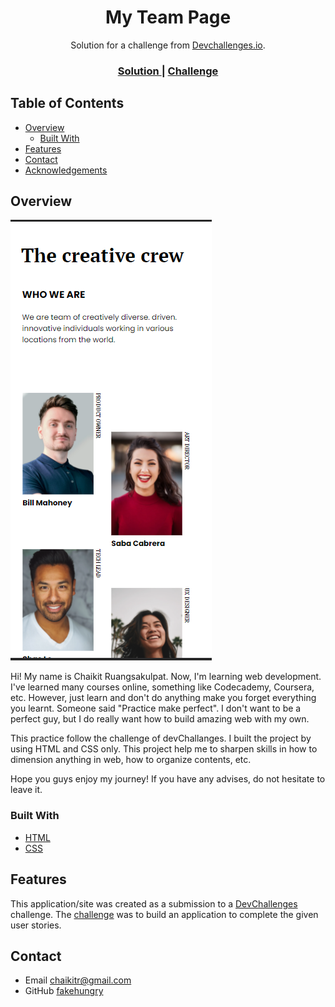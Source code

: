 <!-- Please update value in the {}  -->

<h1 align="center">My Team Page</h1>

<div align="center">
   Solution for a challenge from  <a href="http://devchallenges.io" target="_blank">Devchallenges.io</a>.
</div>

<div align="center">
  <h3>
    <a href="https://fakehungry.github.io/dev-challenges/responsive-web-developer/my-team-page-master/">
      Solution
    </a>
    <span> | </span>
    <a href="https://devchallenges.io/challenges/hhmesazsqgKXrTkYkt0U">
      Challenge
    </a>
  </h3>
</div>

<!-- TABLE OF CONTENTS -->

## Table of Contents

- [Overview](#overview)
  - [Built With](#built-with)
- [Features](#features)
- [Contact](#contact)
- [Acknowledgements](#acknowledgements)

<!-- OVERVIEW -->

## Overview

![screenshot](ss.PNG)

Hi! My name is Chaikit Ruangsakulpat. Now, I'm learning web development. I've learned many courses online, something like Codecademy, Coursera, etc. However, just learn and don't do anything make you forget everything you learnt. Someone said "Practice make perfect". I don't want to be a perfect guy, but I do really want how to build amazing web with my own.

This practice follow the challenge of devChallanges. I built the project by using HTML and CSS only. This project help me to sharpen skills in how to dimension anything in web, how to organize contents, etc.

Hope you guys enjoy my journey! If you have any advises, do not hesitate to leave it.

### Built With

<!-- This section should list any major frameworks that you built your project using. Here are a few examples.-->

- [HTML](https://www.w3schools.com/html/)
- [CSS](https://www.w3schools.com/css/)

## Features

<!-- List the features of your application or follow the template. Don't share the figma file here :) -->

This application/site was created as a submission to a [DevChallenges](https://devchallenges.io/challenges) challenge. The [challenge](https://devchallenges.io/challenges/hhmesazsqgKXrTkYkt0U) was to build an application to complete the given user stories.

## Contact

- Email [chaikitr@gmail.com](chaikitr@gmail.com)
- GitHub [fakehungry](https://github.com/fakehungry)
